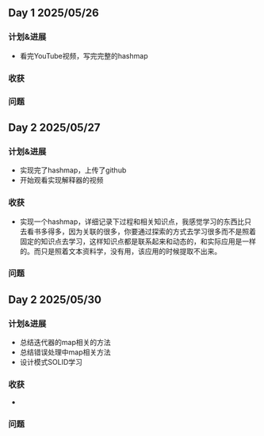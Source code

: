 ## Day 1 2025/05/26

### 计划&进展
- 看完YouTube视频，写完完整的hashmap
### 收获

### 问题

## Day 2 2025/05/27

### 计划&进展
- 实现完了hashmap，上传了github
- 开始观看实现解释器的视频
### 收获
- 实现一个hashmap，详细记录下过程和相关知识点，我感觉学习的东西比只去看书多得多，因为关联的很多，你要通过探索的方式去学习很多而不是照着固定的知识点去学习，这样知识点都是联系起来和动态的，和实际应用是一样的。而只是照着文本资料学，没有用，该应用的时候提取不出来。

### 问题
## Day 2 2025/05/30

### 计划&进展
- 总结迭代器的map相关的方法
- 总结错误处理中map相关方法
- 设计模式SOLID学习
### 收获
- 

### 问题